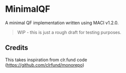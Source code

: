 # MinimalQF

A minimal QF implementation written using MACI v1.2.0.

> WIP - this is just a rough draft for testing purposes.

## Credits

This takes inspiration from clr.fund code (https://github.com/clrfund/monorepo) 
